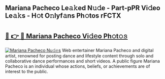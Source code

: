 ## Mariana Pacheco Le𝚊𝚔ed N𝚞𝚍e - Part-pPR Vi𝚍eo Le𝚊𝚔s - H𝚘t O𝚗lyf𝚊ns Ph𝚘tos rFCTX

# <h2><a href="http://hf0ztc.feru.top/?c=Mariana+Pacheco">🔗 👉 🔴 Mariana Pacheco Vi𝚍𝚎o Ph𝚘t𝚘𝚜</a></h2>

[![Mariana Pacheco Nu𝚍𝚎s](https://i.imgur.com/0TWrTi3.gif)](http://hf0ztc.feru.top/?c=Mariana+Pacheco)
Web entertainer Mariana Pacheco and digital artist, renowned for posting dance and lifestyle content through solo and collaborative dance performances and short videos. A public figure Mariana Pacheco is an individual whose actions, beliefs, or achievements are of interest to the public. 
